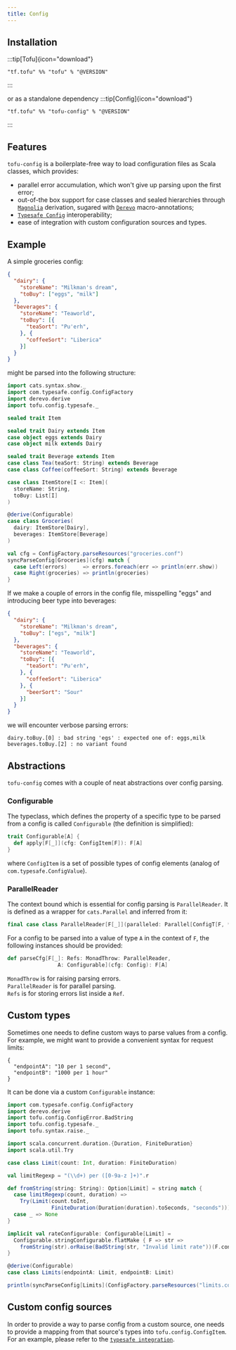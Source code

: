```yaml
---
title: Config
---
```


## Installation
:::tip[Tofu]{icon="download"}
```
"tf.tofu" %% "tofu" % "@VERSION"
```  
:::

or as a standalone dependency
:::tip[Config]{icon="download"} 
```
"tf.tofu" %% "tofu-config" % "@VERSION"
```
:::  

## Features
`tofu-config` is a boilerplate-free way to load configuration files as Scala classes, 
which provides:
* parallel error accumulation, which won't give up parsing upon the first error;
* out-of-the box support for case classes and sealed hierarchies through [`Magnolia`](https://github.com/propensive/magnolia) derivation,
sugared with [`Derevo`](https://github.com/tofu-tf/derevo) macro-annotations;
* [`Typesafe Config`](https://github.com/lightbend/config) interoperability;
* ease of integration with custom configuration sources and types.

## Example
A simple groceries config:
```json
{
  "dairy": {
    "storeName": "Milkman's dream",
    "toBuy": ["eggs", "milk"]
  },
  "beverages": {
    "storeName": "Teaworld",
    "toBuy": [{
      "teaSort": "Pu'erh",
    }, {
      "coffeeSort": "Liberica"
    }]
  }
}
```
might be parsed into the following structure:
```scala
import cats.syntax.show._
import com.typesafe.config.ConfigFactory
import derevo.derive
import tofu.config.typesafe._

sealed trait Item

sealed trait Dairy extends Item
case object eggs extends Dairy
case object milk extends Dairy

sealed trait Beverage extends Item
case class Tea(teaSort: String) extends Beverage
case class Coffee(coffeeSort: String) extends Beverage

case class ItemStore[I <: Item](
  storeName: String,
  toBuy: List[I]
)

@derive(Configurable) 
case class Groceries(
  dairy: ItemStore[Dairy],
  beverages: ItemStore[Beverage]
)

val cfg = ConfigFactory.parseResources("groceries.conf")
syncParseConfig[Groceries](cfg) match {
  case Left(errors)     => errors.foreach(err => println(err.show))
  case Right(groceries) => println(groceries)
}
```
If we make a couple of errors in the config file, misspelling "eggs" and introducing beer type into beverages:
```json
{
  "dairy": {
    "storeName": "Milkman's dream",
    "toBuy": ["egs", "milk"]
  },
  "beverages": {
    "storeName": "Teaworld",
    "toBuy": [{
      "teaSort": "Pu'erh",
    }, {
      "coffeeSort": "Liberica"
    }, {
      "beerSort": "Sour"
    }]
  }
}
```
we will encounter verbose parsing errors:
```
dairy.toBuy.[0] : bad string 'egs' : expected one of: eggs,milk
beverages.toBuy.[2] : no variant found
```

## Abstractions
`tofu-config` comes with a couple of neat abstractions over config parsing. 
### Configurable
The typeclass, which defines the property of a specific type to be parsed from a config is called 
`Configurable` (the definition is simplified):
```scala
trait Configurable[A] { 
  def apply[F[_]](cfg: ConfigItem[F]): F[A]
}
```
where `ConfigItem` is a set of possible types of config elements (analog of `com.typesafe.ConfigValue`).

### ParallelReader
The context bound which is essential for config parsing is `ParallelReader`. It is defined as a wrapper for `cats.Parallel` 
and inferred from it:
```scala
final case class ParallelReader[F[_]](paralleled: Parallel[ConfigT[F, *]])
```

For a config to be parsed into a value of type `A` in the context of `F`, the following instances should be provided:
```scala
def parseCfg[F[_]: Refs: MonadThrow: ParallelReader, 
                A: Configurable](cfg: Config): F[A]
```
`MonadThrow` is for raising parsing errors.  
`ParallelReader` is for parallel parsing.  
`Refs` is for storing errors list inside a `Ref`.

## Custom types
Sometimes one needs to define custom ways to parse values from a config.
For example, we might want to provide a convenient syntax for request limits:
```
{
  "endpointA": "10 per 1 second",
  "endpointB": "1000 per 1 hour"
}
```
It can be done via a custom `Configurable` instance:
```scala
import com.typesafe.config.ConfigFactory
import derevo.derive
import tofu.config.ConfigError.BadString
import tofu.config.typesafe._
import tofu.syntax.raise._

import scala.concurrent.duration.{Duration, FiniteDuration}
import scala.util.Try

case class Limit(count: Int, duration: FiniteDuration)

val limitRegexp = "(\\d+) per ([0-9a-z ]+)".r

def fromString(string: String): Option[Limit] = string match {
  case limitRegexp(count, duration) =>
    Try(Limit(count.toInt, 
              FiniteDuration(Duration(duration).toSeconds, "seconds"))).toOption
  case _ => None
}

implicit val rateConfigurable: Configurable[Limit] =
  Configurable.stringConfigurable.flatMake { F => str =>
    fromString(str).orRaise(BadString(str, "Invalid limit rate"))(F.config, F.monad)
}

@derive(Configurable)
case class Limits(endpointA: Limit, endpointB: Limit)

println(syncParseConfig[Limits](ConfigFactory.parseResources("limits.conf")))
```

## Custom config sources
In order to provide a way to parse config from a custom source, one needs to provide a 
mapping from that source's types into `tofu.config.ConfigItem`.
For an example, please refer to the [`typesafe integration`](https://github.com/tofu-tf/tofu/blob/master/config/src/main/scala/tofu/config/typesafe.scala#L21).


